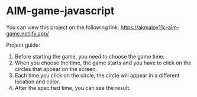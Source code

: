 # AIM-game-javascript

You can view this project on the following link: https://akmalov11c-aim-game.netlify.app/

Project guide:
  1. Before starting the game, you need to choose the game time.
  2. When you choose the time, the game starts and you have to click on the circles that appear on the screen.
  3. Each time you click on the circle, the circle will appear in a different location and color.
  4. After the specified time, you can see the result. 

